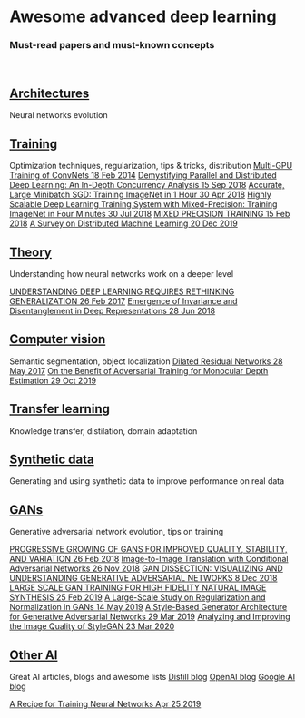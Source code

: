 # Awesome advanced deep learning
### Must-read papers and must-known concepts
<br/>

## [Architectures](https://github.com/lrunaways/awesome-deep-learning-mustreads/blob/master/topics/Architectures.rst)
Neural networks evolution

## [Training](https://github.com/lrunaways/awesome-deep-learning-mustreads/blob/master/topics/Training.rst)
Optimization techniques, regularization, tips & tricks, distribution
[Multi-GPU Training of ConvNets 18 Feb 2014](https://arxiv.org/pdf/1312.5853.pdf)
[Demystifying Parallel and Distributed Deep Learning: An In-Depth Concurrency Analysis 15 Sep 2018](https://arxiv.org/pdf/1802.09941.pdf)
[Accurate, Large Minibatch SGD: Training ImageNet in 1 Hour 30 Apr 2018](https://arxiv.org/pdf/1706.02677.pdf)
[Highly Scalable Deep Learning Training System with Mixed-Precision: Training ImageNet in Four Minutes 30 Jul 2018](https://arxiv.org/pdf/1807.11205.pdf)
[MIXED PRECISION TRAINING 15 Feb 2018](https://arxiv.org/pdf/1710.03740.pdf)
[A Survey on Distributed Machine Learning 20 Dec 2019](https://arxiv.org/ftp/arxiv/papers/1912/1912.09789.pdf)
## [Theory](https://github.com/lrunaways/awesome-deep-learning-mustreads/blob/master/topics/Theory.rst)
 Understanding how neural networks work on a deeper level
 
 [UNDERSTANDING DEEP LEARNING REQUIRES RETHINKING GENERALIZATION 26 Feb 2017](https://arxiv.org/pdf/1611.03530.pdf)
 [Emergence of Invariance and Disentanglement in Deep Representations 28 Jun 2018](https://arxiv.org/pdf/1706.01350.pdf)

## [Computer vision](https://github.com/lrunaways/awesome-deep-learning-mustreads/blob/master/topics/Computer_vision.rst)
Semantic segmentation, object localization
[Dilated Residual Networks 28 May 2017](https://arxiv.org/pdf/1705.09914.pdf)
[On the Benefit of Adversarial Training for Monocular Depth Estimation 29 Oct 2019](https://arxiv.org/pdf/1910.13340.pdf)

## [Transfer learning](https://github.com/lrunaways/awesome-deep-learning-mustreads/blob/master/topics/Transfer_learning.rst)
Knowledge transfer, distilation, domain adaptation

## [Synthetic data](https://github.com/lrunaways/awesome-deep-learning-mustreads/blob/master/topics/Synthetic_data.rst)
Generating and using synthetic data to improve performance on real data

## [GANs](https://github.com/lrunaways/awesome-deep-learning-mustreads/blob/master/topics/GANs.rst)
Generative adversarial network evolution, tips on training

[PROGRESSIVE GROWING OF GANS FOR IMPROVED QUALITY, STABILITY, AND VARIATION 26 Feb 2018](https://arxiv.org/pdf/1710.10196.pdf)
[Image-to-Image Translation with Conditional Adversarial Networks 26 Nov 2018](https://arxiv.org/pdf/1611.07004.pdf)
[GAN DISSECTION: VISUALIZING AND UNDERSTANDING GENERATIVE ADVERSARIAL NETWORKS 8 Dec 2018](https://arxiv.org/pdf/1811.10597.pdf)
[LARGE SCALE GAN TRAINING FOR HIGH FIDELITY NATURAL IMAGE SYNTHESIS 25 Feb 2019](https://arxiv.org/pdf/1809.11096.pdf)
[A Large-Scale Study on Regularization and Normalization in GANs 14 May 2019](https://arxiv.org/pdf/1807.04720.pdf)
[A Style-Based Generator Architecture for Generative Adversarial Networks 29 Mar 2019](https://arxiv.org/pdf/1812.04948.pdf)
[Analyzing and Improving the Image Quality of StyleGAN 23 Mar 2020](https://arxiv.org/pdf/1912.04958.pdf) 

## [Other AI](https://github.com/lrunaways/awesome-deep-learning-mustreads/blob/master/topics/Other.rst)
Great AI articles, blogs and awesome lists
[Distill blog](https://distill.pub/)
[OpenAI blog](https://openai.com/blog/)
[Google AI blog](https://ai.googleblog.com/)

[A Recipe for Training Neural Networks Apr 25 2019](http://karpathy.github.io/2019/04/25/recipe/)
